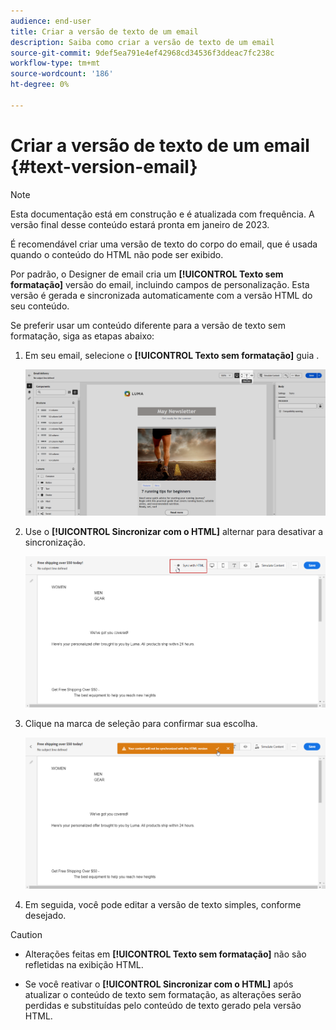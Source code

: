 ```yaml
---
audience: end-user
title: Criar a versão de texto de um email
description: Saiba como criar a versão de texto de um email
source-git-commit: 9def5ea791e4ef42968cd34536f3ddeac7fc238c
workflow-type: tm+mt
source-wordcount: '186'
ht-degree: 0%

---
```



# Criar a versão de texto de um email {#text-version-email}

>[!NOTE]
>
>Esta documentação está em construção e é atualizada com frequência. A versão final desse conteúdo estará pronta em janeiro de 2023.

É recomendável criar uma versão de texto do corpo do email, que é usada quando o conteúdo do HTML não pode ser exibido.

Por padrão, o Designer de email cria um **[!UICONTROL Texto sem formatação]** versão do email, incluindo campos de personalização. Esta versão é gerada e sincronizada automaticamente com a versão HTML do seu conteúdo.

Se preferir usar um conteúdo diferente para a versão de texto sem formatação, siga as etapas abaixo:

1. Em seu email, selecione o **[!UICONTROL Texto sem formatação]** guia .

   ![](assets/text_version_3.png)

1. Use o **[!UICONTROL Sincronizar com o HTML]** alternar para desativar a sincronização.

   ![](assets/text_version_1.png)

1. Clique na marca de seleção para confirmar sua escolha.

   ![](assets/text_version_2.png)

1. Em seguida, você pode editar a versão de texto simples, conforme desejado.

>[!CAUTION]
>
>* Alterações feitas em **[!UICONTROL Texto sem formatação]** não são refletidas na exibição HTML.
>
>* Se você reativar o **[!UICONTROL Sincronizar com o HTML]** após atualizar o conteúdo de texto sem formatação, as alterações serão perdidas e substituídas pelo conteúdo de texto gerado pela versão HTML.

